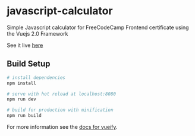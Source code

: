 # javascript-calculator

Simple Javascript calculator for FreeCodeCamp Frontend certificate using the Vuejs 2.0 Framework

See it live [here](https://marcosfede.github.io/javascript-calculator/)

## Build Setup

``` bash
# install dependencies
npm install

# serve with hot reload at localhost:8080
npm run dev

# build for production with minification
npm run build
```

For more information see the [docs for vueify](https://github.com/vuejs/vueify).
